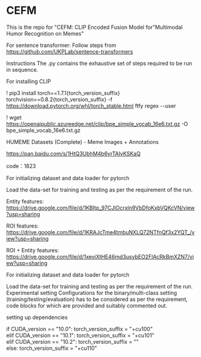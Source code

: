 # CEFM
This is the repo for "CEFM: CLIP Encoded Fusion Model for"Multimodal Humor Recognition on Memes" 

For sentence transformer: Follow steps from https://github.com/UKPLab/sentence-transformers

Instructions
The .py contains the exhaustive set of steps required to be run in sequence.

For installing CLIP

! pip3 install torch==1.7.1{torch_version_suffix} torchvision==0.8.2{torch_version_suffix} -f https://download.pytorch.org/whl/torch_stable.html ftfy regex --user

! wget https://openaipublic.azureedge.net/clip/bpe_simple_vocab_16e6.txt.gz -O bpe_simple_vocab_16e6.txt.gz

HUMEME Datasets (Complete) - Meme Images + Annotations

https://pan.baidu.com/s/1HtQ3UbhM4b6yrTAIvKSKaQ 

code：1823

For initializing dataset and data loader for pytorch

Load the data-set for training and testing as per the requirement of the run.

Entity features: https://drive.google.com/file/d/1KBltp_97CJIOcrxln9VbDfoKxbVQKcVN/view?usp=sharing

ROI features: https://drive.google.com/file/d/1KRAJcTme4tmbuNXLQ72NTfnQf3x2YQT_/view?usp=sharing

ROI + Entity features: https://drive.google.com/file/d/1xeviXtHE46md3usybEO2FIAcRkBmXZN7/view?usp=sharing


For initializing dataset and data loader for pytorch

Load the data-set for training and testing as per the requirement of the run.
Experimental setting
Configurations for the binary/multi-class setting (training/testing/evaluation) has to be considered as per the requirement, code blocks for which are provided and suitably commented out.


setting up dependencies

if CUDA_version == "10.0":
    torch_version_suffix = "+cu100"    
elif CUDA_version == "10.1":
    torch_version_suffix = "+cu101"    
elif CUDA_version == "10.2":
    torch_version_suffix = ""    
else:
    torch_version_suffix = "+cu110"








